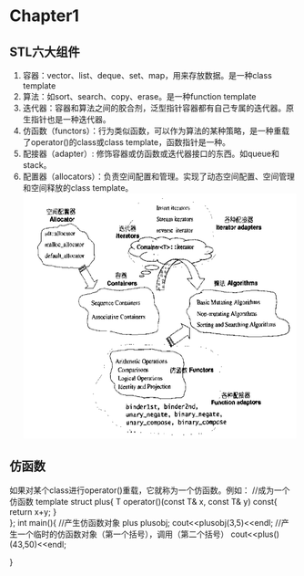 # Chapter1
## **STL六大组件**  
1. 容器：vector、list、deque、set、map，用来存放数据。是一种class template  
2. 算法：如sort、search、copy、erase。是一种function template
3. 迭代器：容器和算法之间的胶合剂，泛型指针容器都有自己专属的迭代器。原生指针也是一种迭代器。
4. 仿函数（functors）：行为类似函数，可以作为算法的某种策略，是一种重载了operator()的class或class template，函数指针是一种。
5. 配接器（adapter）: 修饰容器或仿函数或迭代器接口的东西。如queue和stack。
6. 配置器（allocators）：负责空间配置和管理。实现了动态空间配置、空间管理和空间释放的class template。
![](https://raw.githubusercontent.com/AntonyChan818/STL/master/image/img1_1.png)


## **仿函数**
如果对某个class进行operator()重载，它就称为一个仿函数。例如：
//成为一个仿函数
template<class T> struct plus{
  T operator()(const T& x, const T& y) const{ return x+y; }  
};
int main(){
  //产生仿函数对象
  plus<int> plusobj;
  cout<<plusobj(3,5)<<endl;
  //产生一个临时的仿函数对象（第一个括号），调用（第二个括号）
  cout<<plus<int>()(43,50)<<endl;
  
}

